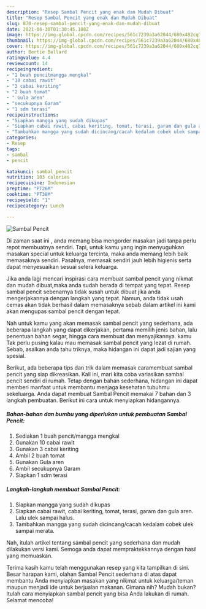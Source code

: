 ```yaml
---
description: "Resep Sambal Pencit yang enak dan Mudah Dibuat"
title: "Resep Sambal Pencit yang enak dan Mudah Dibuat"
slug: 870-resep-sambal-pencit-yang-enak-dan-mudah-dibuat
date: 2021-06-30T01:30:45.108Z
image: https://img-global.cpcdn.com/recipes/561c7239a3a62044/680x482cq70/sambal-pencit-foto-resep-utama.jpg
thumbnail: https://img-global.cpcdn.com/recipes/561c7239a3a62044/680x482cq70/sambal-pencit-foto-resep-utama.jpg
cover: https://img-global.cpcdn.com/recipes/561c7239a3a62044/680x482cq70/sambal-pencit-foto-resep-utama.jpg
author: Bertie Ballard
ratingvalue: 4.4
reviewcount: 14
recipeingredient:
- "1 buah pencitmangga mengkal"
- "10 cabai rawit"
- "3 cabai keriting"
- "2 buah tomat"
- " Gula aren"
- "secukupnya Garam"
- "1 sdm terasi"
recipeinstructions:
- "Siapkan mangga yang sudah dikupas"
- "Siapkan cabai rawit, cabai keriting, tomat, terasi, garam dan gula aren. Lalu ulek sampai halus."
- "Tambahkan mangga yang sudah dicincang/cacah kedalam cobek ulek sampai merata."
categories:
- Resep
tags:
- sambal
- pencit

katakunci: sambal pencit 
nutrition: 103 calories
recipecuisine: Indonesian
preptime: "PT26M"
cooktime: "PT38M"
recipeyield: "1"
recipecategory: Lunch

---
```



![Sambal Pencit](https://img-global.cpcdn.com/recipes/561c7239a3a62044/680x482cq70/sambal-pencit-foto-resep-utama.jpg)

Di zaman  saat ini , anda memang bisa mengorder masakan jadi tanpa perlu repot membuatnya sendiri. Tapi, untuk kamu yang ingin menyuguhkan masakan special untuk keluarga tercinta, maka anda memang lebih baik memasaknya sendiri. Pasalnya, memasak sendiri jauh lebih higienis serta dapat menyesuaikan sesuai selera keluarga.

Jika anda lagi mencari inspirasi cara membuat sambal pencit yang nikmat dan mudah dibuat,maka anda sudah berada di tempat yang tepat. Resep sambal pencit  sebenarnya tidak susah untuk dibuat jika anda mengerjakannya dengan langkah yang tepat. Namun, anda tidak usah cemas akan tidak berhasil dalam memasaknya 
sebab dalam artikel ini kami akan mengupas sambal pencit dengan tepat.  



Nah untuk kamu yang akan memasak sambal pencit yang sederhana, ada beberapa langkah yang dapat dikerjakan, pertama memilih jenis bahan, lalu penentuan bahan segar, hingga cara membuat dan menyajikannya. kamu Tak perlu pusing kalau mau memasak sambal pencit yang lezat di rumah. Sebab, asalkan anda  tahu triknya, maka hidangan ini dapat jadi sajian yang spesial.

Berikut, ada beberapa tips dan trik dalam memasak caramembuat sambal pencit yang siap dikreasikan. Kali ini, mari kita coba variasikan sambal pencit sendiri di rumah. Tetap dengan bahan sederhana, hidangan ini dapat memberi manfaat untuk membantu menjaga kesehatan tubuhmu sekeluarga. Anda dapat membuat Sambal Pencit memakai 7 bahan dan 3 langkah pembuatan. Berikut ini cara untuk menyiapkan hidangannya.

<!--inarticleads1-->

##### Bahan-bahan dan bumbu yang diperlukan untuk pembuatan Sambal Pencit:

1. Sediakan 1 buah pencit/mangga mengkal
1. Gunakan 10 cabai rawit
1. Gunakan 3 cabai keriting
1. Ambil 2 buah tomat
1. Gunakan  Gula aren
1. Ambil secukupnya Garam
1. Siapkan 1 sdm terasi




<!--inarticleads2-->

##### Langkah-langkah membuat Sambal Pencit:

1. Siapkan mangga yang sudah dikupas
1. Siapkan cabai rawit, cabai keriting, tomat, terasi, garam dan gula aren. Lalu ulek sampai halus.
1. Tambahkan mangga yang sudah dicincang/cacah kedalam cobek ulek sampai merata.




Nah, itulah artikel tentang  sambal pencit  yang sederhana dan mudah dilakukan versi kami. Semoga anda dapat mempraktekkannya dengan hasil yang memuaskan. 

Terima kasih kamu telah menggunakan resep yang kita tampilkan di sini. Besar harapan kami, olahan  Sambal Pencit sederhana di atas dapat membantu Anda menyiapkan masakan yang nikmat untuk keluarga/teman maupun menjadi ide untuk berjualan makanan. Gimana nih? Mudah bukan? Itulah cara menyiapkan sambal pencit yang bisa Anda lakukan di rumah. Selamat mencoba!

